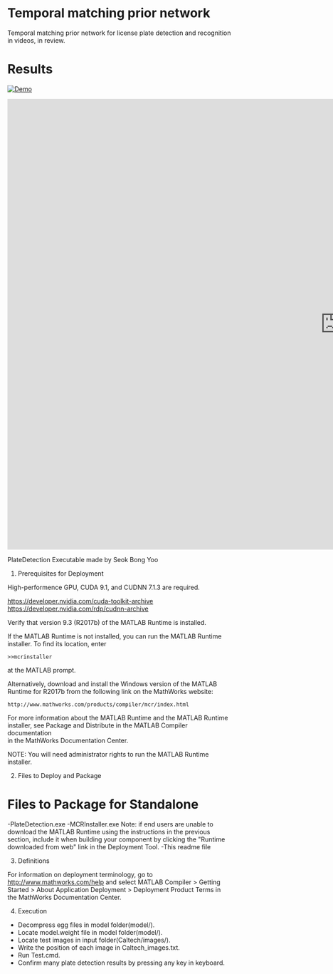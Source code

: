 # Temporal matching prior network
Temporal matching prior network for license plate detection and recognition in videos, in review.

# Results
[![Demo](https://user-images.githubusercontent.com/46806852/56007668-6bc03b00-5d14-11e9-9f93-1077caf93340.PNG)](https://github.com/seokbongyoo/Dataset_for_LPR/blob/master/%5BDemo_video%5DCaltech_plate_detection.mp4)

<iframe width="1488" height="1012" src="https://youtu.be/aDLAzLj9M9Y" frameborder="0" gesture="media" allowfullscreen></iframe>

PlateDetection Executable made by Seok Bong Yoo

1. Prerequisites for Deployment 

High-performence GPU, CUDA 9.1, and CUDNN 7.1.3 are required.

https://developer.nvidia.com/cuda-toolkit-archive 
https://developer.nvidia.com/rdp/cudnn-archive

Verify that version 9.3 (R2017b) of the MATLAB Runtime is installed.   

If the MATLAB Runtime is not installed, you can run the MATLAB Runtime installer.
To find its location, enter
  
    >>mcrinstaller
      
at the MATLAB prompt.

Alternatively, download and install the Windows version of the MATLAB Runtime for R2017b 
from the following link on the MathWorks website:

    http://www.mathworks.com/products/compiler/mcr/index.html
   
For more information about the MATLAB Runtime and the MATLAB Runtime installer, see 
Package and Distribute in the MATLAB Compiler documentation  
in the MathWorks Documentation Center.    

NOTE: You will need administrator rights to run the MATLAB Runtime installer. 


2. Files to Deploy and Package

Files to Package for Standalone 
================================
-PlateDetection.exe
-MCRInstaller.exe 
    Note: if end users are unable to download the MATLAB Runtime using the
    instructions in the previous section, include it when building your 
    component by clicking the "Runtime downloaded from web" link in the
    Deployment Tool.
-This readme file 

3. Definitions

For information on deployment terminology, go to
http://www.mathworks.com/help and select MATLAB Compiler >
Getting Started > About Application Deployment >
Deployment Product Terms in the MathWorks Documentation
Center.

4. Execution

- Decompress egg files in model folder(model/).
- Locate model.weight file in model folder(model/).
- Locate test images in input folder(Caltech/images/).
- Write the position of each image in Caltech_images.txt.
- Run Test.cmd.
- Confirm many plate detection results by pressing any key in keyboard.


